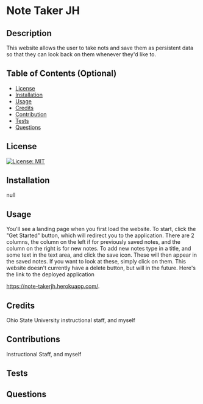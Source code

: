 # Note Taker JH

  ## Description
  This website allows the user to take nots and save them as persistent data so that they can look back on them whenever they'd like to.
  ## Table of Contents (Optional)
  - [License](#license)
  - [Installation](#installation)
  - [Usage](#usage)
  - [Credits](#credits)
  - [Contribution](#contributions)
  - [Tests](#tests)
  - [Questions](#questions)

  ## License
  [![License: MIT](https://img.shields.io/badge/License-MIT-yellow.svg)](https://opensource.org/licenses/MIT)
  ## Installation
  null
  ## Usage
  You'll see a landing page when you first load the website. To start, click the "Get Started" button, which will redirect you to the application. There are 2 columns, the column on the left if for previously saved notes, and the column on the right is for new notes. To add new notes type in a title, and some text in the text area, and click the save icon. These will then appear in the saved notes. If you want to look at these, simply click on them. This website doesn't currently have a delete button, but will in the future. Here's the link to the deployed application 
  
  https://note-takerjh.herokuapp.com/.    
  ## Credits
  Ohio State University instructional staff, and myself
  ## Contributions
  Instructional Staff, and myself
  ## Tests
  
  ## Questions
  
